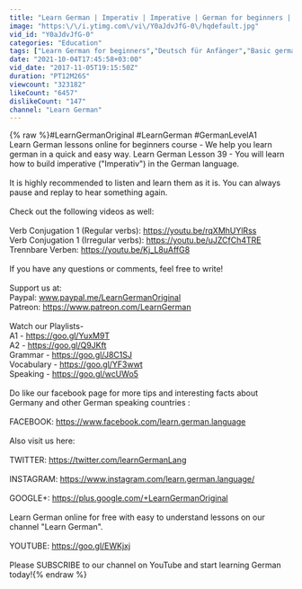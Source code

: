 ```yaml
---
title: "Learn German | Imperativ | Imperative | German for beginners | A1 - Lesson 39"
image: "https:\/\/i.ytimg.com\/vi\/Y0aJdvJfG-0\/hqdefault.jpg"
vid_id: "Y0aJdvJfG-0"
categories: "Education"
tags: ["Learn German for beginners","Deutsch für Anfänger","Basic german"]
date: "2021-10-04T17:45:58+03:00"
vid_date: "2017-11-05T19:15:50Z"
duration: "PT12M26S"
viewcount: "323182"
likeCount: "6457"
dislikeCount: "147"
channel: "Learn German"
---
```

{% raw %}#LearnGermanOriginal #LearnGerman #GermanLevelA1<br />Learn German lessons online for beginners course - We help you learn german in a quick and easy way. Learn German Lesson 39 -  You will learn how to build imperative (&quot;Imperativ&quot;) in the German language.<br /><br />It is highly recommended to listen and learn them as it is. You can always pause and replay to hear something again. <br /><br />Check out the following videos as well:<br /><br />Verb Conjugation 1 (Regular verbs): <a rel="nofollow" target="blank" href="https://youtu.be/rqXMhUYlRss">https://youtu.be/rqXMhUYlRss</a><br />Verb Conjugation 1 (Irregular verbs): <a rel="nofollow" target="blank" href="https://youtu.be/uJZCfCh4TRE">https://youtu.be/uJZCfCh4TRE</a><br />Trennbare Verben: <a rel="nofollow" target="blank" href="https://youtu.be/Kj_L8uAffG8">https://youtu.be/Kj_L8uAffG8</a><br /><br />If you have any questions or comments, feel free to write!<br /><br />Support us at:<br />Paypal: www.paypal.me/LearnGermanOriginal<br />Patreon: <a rel="nofollow" target="blank" href="https://www.patreon.com/LearnGerman">https://www.patreon.com/LearnGerman</a><br /><br />Watch our Playlists-<br />A1 -  <a rel="nofollow" target="blank" href="https://goo.gl/YuxM9T">https://goo.gl/YuxM9T</a><br />A2 -  <a rel="nofollow" target="blank" href="https://goo.gl/Q9JKft">https://goo.gl/Q9JKft</a><br />Grammar -  <a rel="nofollow" target="blank" href="https://goo.gl/J8C1SJ">https://goo.gl/J8C1SJ</a><br />Vocabulary -  <a rel="nofollow" target="blank" href="https://goo.gl/YF3wwt">https://goo.gl/YF3wwt</a><br />Speaking -  <a rel="nofollow" target="blank" href="https://goo.gl/wcUWo5">https://goo.gl/wcUWo5</a><br /><br />Do like our facebook page for more tips and interesting facts about Germany and other German speaking countries :<br /><br />FACEBOOK: <a rel="nofollow" target="blank" href="https://www.facebook.com/learn.german.language">https://www.facebook.com/learn.german.language</a><br /><br />Also visit us here:<br /><br />TWITTER: <a rel="nofollow" target="blank" href="https://twitter.com/learnGermanLang">https://twitter.com/learnGermanLang</a><br /><br />INSTAGRAM: <a rel="nofollow" target="blank" href="https://www.instagram.com/learn.german.language/">https://www.instagram.com/learn.german.language/</a><br /><br />GOOGLE+: <a rel="nofollow" target="blank" href="https://plus.google.com/+LearnGermanOriginal">https://plus.google.com/+LearnGermanOriginal</a><br /><br />Learn German online for free with easy to understand lessons on our channel &quot;Learn German&quot;.<br /><br />YOUTUBE: <a rel="nofollow" target="blank" href="https://goo.gl/EWKjxj">https://goo.gl/EWKjxj</a><br /><br />Please SUBSCRIBE to our channel on YouTube and start learning German today!{% endraw %}
